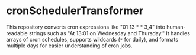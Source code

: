 # cronSchedulerTransformer
This repository converts cron expressions like "01 13 * * 3,4" into human-readable strings such as "At 13:01 on Wednesday and Thursday." It handles arrays of cron schedules, supports wildcards (`*` for daily), and formats multiple days for easier understanding of cron jobs.
